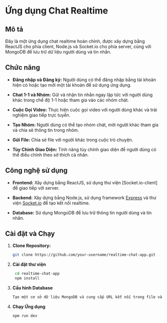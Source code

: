 # Ứng dụng Chat Realtime

## Mô tả

Đây là một ứng dụng chat realtime hoàn chỉnh, được xây dựng bằng ReactJS cho phía client, Node.js và Socket.io cho phía server, cùng với MongoDB để lưu trữ dữ liệu người dùng và tin nhắn.

## Chức năng

- **Đăng nhập và Đăng ký:** Người dùng có thể đăng nhập bằng tài khoản hiện có hoặc tạo mới một tài khoản để sử dụng ứng dụng.

- **Chat 1-1 và Nhóm:** Gửi và nhận tin nhắn ngay lập tức với người dùng khác trong chế độ 1-1 hoặc tham gia vào các nhóm chát.

- **Cuộc Gọi Video:** Thực hiện cuộc gọi video với người dùng khác và trải nghiệm giao tiếp trực tuyến.

- **Tạo Nhóm:** Người dùng có thể tạo nhóm chát, mời người khác tham gia và chia sẻ thông tin trong nhóm.

- **Gửi File:** Chia sẻ file với người khác trong cuộc trò chuyện.

- **Tùy Chỉnh Giao Diện:** Tính năng tùy chỉnh giao diện để người dùng có thể điều chỉnh theo sở thích cá nhân.

## Công nghệ sử dụng

- **Frontend:** Xây dựng bằng ReactJS, sử dụng thư viện [Socket.io-client] để giao tiếp với server.

- **Backend:** Xây dựng bằng Node.js, sử dụng framework [Express](https://expressjs.com/) và thư viện [Socket.io](https://socket.io/) để tạo kết nối realtime.

- **Database:** Sử dụng MongoDB để lưu trữ thông tin người dùng và tin nhắn.

## Cài đặt và Chạy

1. **Clone Repository:**
   ```bash
   git clone https://github.com/your-username/realtime-chat-app.git
   ```
2. **Cài đặt thư viện**
   ```bash
    cd realtime-chat-app
    npm install
   ```
3. **Cấu hình Database**
   ```bash
   Tạo một cơ sở dữ liệu MongoDB và cung cấp URL kết nối trong file và key_Token .env.
   ```
4. **Chạy Ứng dụng**
   ```bash
   npm run dev
   ```


